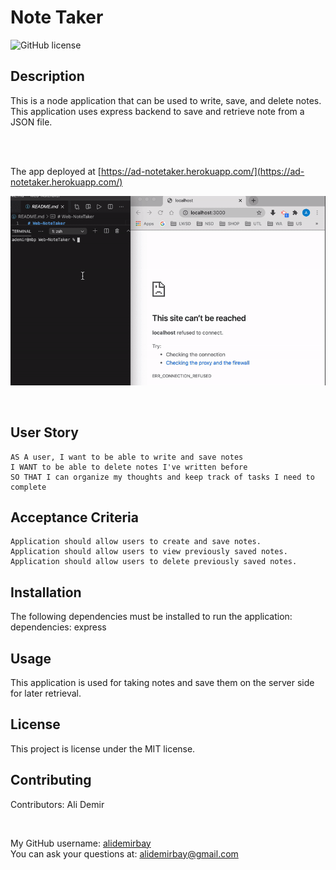 # Note Taker

![GitHub license](https://img.shields.io/badge/license-MIT-brightgreen)

## Description

This is a node application that can be used to write, save, and delete notes. <br />
This application uses express backend to save and retrieve note from a JSON file.
<br />

<br /> 
<br />

The app deployed at [https://ad-notetaker.herokuapp.com/](https://ad-notetaker.herokuapp.com/)

![note taker](./images/notetaker.gif)

<br />

## User Story

```
AS A user, I want to be able to write and save notes
I WANT to be able to delete notes I've written before
SO THAT I can organize my thoughts and keep track of tasks I need to complete
```

## Acceptance Criteria

```
Application should allow users to create and save notes.
Application should allow users to view previously saved notes.
Application should allow users to delete previously saved notes.
```

## Installation

The following dependencies must be installed to run the application: <br />
dependencies: express

## Usage

​This application is used for taking notes and save them on the server side for later retrieval.

## License

This project is license under the MIT license.

## Contributing

​Contributors: Ali Demir

<br />

My GitHub username: [alidemirbay](https://github.com/alidemirbay)
<br />
You can ask your questions at: alidemirbay@gmail.com
